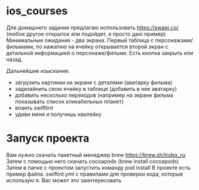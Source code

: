 # ios_courses

Для домашнего задания предлагаю использовать https://swapi.co/ (любое другое открытое апи подойдет, я просто даю пример)
Минимальные ожидания - два экрана. Первый таблица с персонажами/фильмами, по нажатию на ячейку открывается второй экран с детальной информацией о персонаже/фильме. Есть кнопка закрыть или назад.

Дальнейшие изыскания:
- загрузить картинки на экране с деталями (аватарку фильма)
- задизайнить свою ячейку в таблице (добавить в нее аватарку)
- добавить несколько переходов (например на экране фильма показывать список кликабельных планет)
- впаять swiftlint
- удиви меня и получишь наклейку

# Запуск проекта
Вам нужно скачать пакетный менеджер brew https://brew.sh/index_ru
Затем с помощью него скачать cocoapods (brew install cocoapods)
Затем в папке с проектом запустить команду pod install
В проекте есть пример файла .swiftint.yml с правилами для проверки кода, которые использую я. Вас может это заинтересовать
